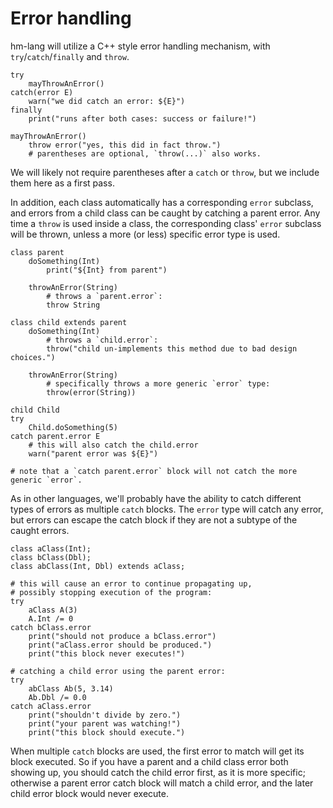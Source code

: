 # Error handling

hm-lang will utilize a C++ style error handling mechanism,
with `try`/`catch`/`finally` and `throw`.

```
try
    mayThrowAnError()
catch(error E)
    warn("we did catch an error: ${E}")
finally
    print("runs after both cases: success or failure!")

mayThrowAnError()
    throw error("yes, this did in fact throw.")
    # parentheses are optional, `throw(...)` also works.
```

We will likely not require parentheses after a `catch` or `throw`,
but we include them here as a first pass.

In addition, each class automatically has a corresponding `error`
subclass, and errors from a child class can be caught by catching
a parent error.  Any time a `throw` is used inside a class, the
corresponding class' `error` subclass will be thrown, unless a
more (or less) specific error type is used.

```
class parent
    doSomething(Int)
        print("${Int} from parent")

    throwAnError(String)
        # throws a `parent.error`:
        throw String

class child extends parent
    doSomething(Int)
        # throws a `child.error`:
        throw("child un-implements this method due to bad design choices.")

    throwAnError(String)
        # specifically throws a more generic `error` type:
        throw(error(String))

child Child
try
    Child.doSomething(5)
catch parent.error E
    # this will also catch the child.error
    warn("parent error was ${E}")

# note that a `catch parent.error` block will not catch the more generic `error`.
```

As in other languages, we'll probably have the ability to catch
different types of errors as multiple `catch` blocks.  The
`error` type will catch any error, but errors can escape
the catch block if they are not a subtype of the caught errors.

```
class aClass(Int);
class bClass(Dbl);
class abClass(Int, Dbl) extends aClass;

# this will cause an error to continue propagating up,
# possibly stopping execution of the program:
try
    aClass A(3)
    A.Int /= 0
catch bClass.error
    print("should not produce a bClass.error")
    print("aClass.error should be produced.")
    print("this block never executes!")

# catching a child error using the parent error:
try
    abClass Ab(5, 3.14)
    Ab.Dbl /= 0.0
catch aClass.error
    print("shouldn't divide by zero.")
    print("your parent was watching!")
    print("this block should execute.")
```

When multiple `catch` blocks are used, the first error
to match will get its block executed.  So if you have
a parent and a child class error both showing up, you
should catch the child error first, as it is more specific;
otherwise a parent error catch block will match a child
error, and the later child error block would never
execute.
